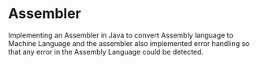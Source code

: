 # Assembler
Implementing an Assembler in Java to convert Assembly language to Machine Language and the assembler also implemented error handling so that any error in the Assembly Language could be detected.
